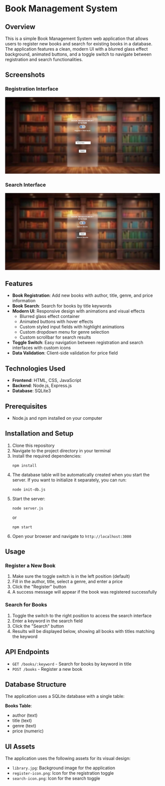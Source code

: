 # Book Management System

## Overview
This is a simple Book Management System web application that allows users to register new books and search for existing books in a database. The application features a clean, modern UI with a blurred glass effect background, animated buttons, and a toggle switch to navigate between registration and search functionalities.

## Screenshots

### Registration Interface

![Registration Interface](screenshots/registration-screenshot.png)

### Search Interface

![Search Interface](screenshots/search-screenshot.png)

## Features
- **Book Registration**: Add new books with author, title, genre, and price information
- **Book Search**: Search for books by title keywords
- **Modern UI**: Responsive design with animations and visual effects
  - Blurred glass effect container
  - Animated buttons with hover effects
  - Custom styled input fields with highlight animations
  - Custom dropdown menu for genre selection
  - Custom scrollbar for search results
- **Toggle Switch**: Easy navigation between registration and search interfaces with custom icons
- **Data Validation**: Client-side validation for price field

## Technologies Used
- **Frontend**: HTML, CSS, JavaScript
- **Backend**: Node.js, Express.js
- **Database**: SQLite3

## Prerequisites
- Node.js and npm installed on your computer

## Installation and Setup
1. Clone this repository
2. Navigate to the project directory in your terminal
3. Install the required dependencies:
   ```
   npm install
   ```
4. The database table will be automatically created when you start the server. If you want to initialize it separately, you can run:
   ```
   node init-db.js
   ```
5. Start the server:
   ```
   node server.js
   ```
   or
   ```
   npm start
   ```
6. Open your browser and navigate to `http://localhost:3000`

## Usage

### Register a New Book
1. Make sure the toggle switch is in the left position (default)
2. Fill in the author, title, select a genre, and enter a price
3. Click the "Register" button
4. A success message will appear if the book was registered successfully

### Search for Books
1. Toggle the switch to the right position to access the search interface
2. Enter a keyword in the search field
3. Click the "Search" button
4. Results will be displayed below, showing all books with titles matching the keyword

## API Endpoints
- `GET /books/:keyword` - Search for books by keyword in title
- `POST /books` - Register a new book

## Database Structure
The application uses a SQLite database with a single table:

**Books Table**:
- author (text)
- title (text)
- genre (text)
- price (numeric)

## UI Assets
The application uses the following assets for its visual design:
- `library.jpg`: Background image for the application
- `register-icon.png`: Icon for the registration toggle
- `search-icon.png`: Icon for the search toggle


